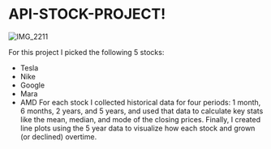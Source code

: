 # API-STOCK-PROJECT!
![IMG_2211](https://github.com/user-attachments/assets/bff97fbc-964c-4e87-8961-e003bf0be943)


For this project I picked the following 5 stocks:
- Tesla
- Nike
- Google
- Mara
- AMD
For each stock I collected historical data for four periods: 1 month, 6 months, 2 years, and 5 years, and used that data to calculate key stats like the mean, median, and mode of the closing prices. Finally, I created line plots using the 5 year data to visualize how each stock and grown (or declined) overtime.
